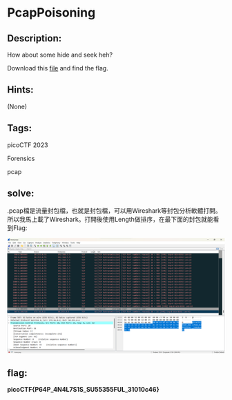 # PcapPoisoning

## Description:
How about some hide and seek heh?

Download this [file](https://artifacts.picoctf.net/c/377/trace.pcap) and find the flag.

## Hints:
(None)

## Tags:
picoCTF 2023

Forensics

pcap

## solve:
.pcap檔是流量封包檔，也就是封包檔，可以用Wireshark等封包分析軟體打開。所以我馬上載了Wireshark。打開後使用Length做排序，在最下面的封包就能看到Flag:

![PcapPoisoning.png](../assets/PcapPoisoning.png)

## flag:
**picoCTF{P64P_4N4L7S1S_SU55355FUL_31010c46}**